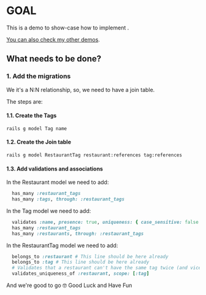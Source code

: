 # GOAL

This is a demo to show-case how to implement .

[You can also check my other demos](https://github.com/andrerferrer/dedemos/blob/master/README.md#ded%C3%A9mos).

## What needs to be done?

### 1. Add the migrations

We it's a N:N relationship, so, we need to have a join table.

The steps are:
#### 1.1. Create the Tags
```
rails g model Tag name
```
#### 1.2. Create the Join table
```
rails g model RestaurantTag restaurant:references tag:references
```
#### 1.3. Add validations and associations
In the Restaurant model we need to add:
```ruby
  has_many :restaurant_tags
  has_many :tags, through: :restaurant_tags
```
In the Tag model we need to add:
```ruby
  validates :name, presence: true, uniqueness: { case_sensitive: false }
  has_many :restaurant_tags
  has_many :restaurants, through: :restaurant_tags
```
In the RestaurantTag model we need to add:
```ruby
  belongs_to :restaurant # This line should be here already
  belongs_to :tag # This line should be here already
  # Validates that a restaurant can't have the same tag twice (and vice-versa)
  validates_uniqueness_of :restaurant, scope: [:tag]
```

And we're good to go 🤓
Good Luck and Have Fun